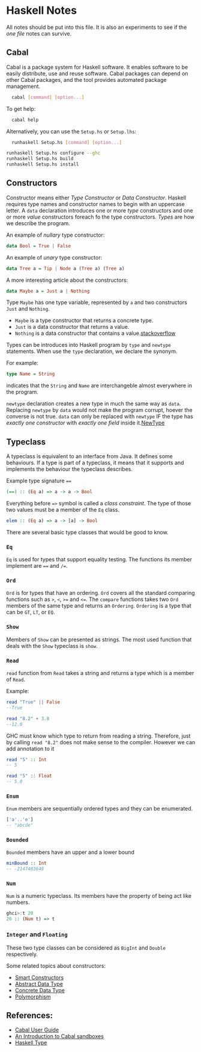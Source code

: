 # Haskell Notes

All notes should be put into this file.
It is also an experiments to see if the *one file* notes can survive.

## Cabal
Cabal is a package system for Haskell software. 
It enables software to be easily distribute, use and reuse software. 
Cabal packages can depend on other Cabal packages, and the tool provides automated package management.

```sh
  cabal [command] [option...]
```


To get help:
```sh
  cabal help
```

Alternatively, you can use the `Setup.hs` or `Setup.lhs`:
```sh  
  runhaskell Setup.hs [command] [option...]
```

```sh
runhaskell Setup.hs configure --ghc
runhaskell Setup.hs build
runhaskell Setup.hs install
```

## Constructors
Constructor means either *Type Constructor* or *Data Constructor*.
Haskell requires type names and constructor names to begin with an uppercase letter.
A `data` declaration introduces one or more *type* constructors and one or more *value* constructors foreach fo the type constructors.
*Types* are how we describe the program.

An example of *nullary* type constructor:
```haskell
data Bool = True | False
```

An example of *unary* type constructor:
```haskell
data Tree a = Tip | Node a (Tree a) (Tree a)
```

A more interesting article about the constructors:
```haskell
data Maybe a = Just a | Nothing
```
Type `Maybe` has one type variable, represented by `a` and two constructors `Just` and `Nothing`.
- `Maybe` is a type constructor that returns a concrete type.
-  `Just` is a data constructor that returns a value.
- `Nothing` is a data constructor that contains a value.[stackoverflow](http://stackoverflow.com/questions/18204308/haskell-type-vs-data-constructor)

Types can be introduces into Haskell program by `type` and `newtype` statements.
When use the `type` declaration, we declare the synonym.

For example:
```haskell
type Name = String
```
indicates that the `String` and `Name` are interchangeble almost everywhere in the program.

`newtype` declaration creates a new type in much the same way as `data`.
Replacing `newtype` by `data` would not make the program corrupt, hoever the converse is not true.
`data` can only be replaced with `newtype` IF the type has *exactly one constructor* with *exactly one field* inside it.[NewType](https://wiki.haskell.org/Newtype) 
<!--
There are some subtle differences need further reading and experiments. 
TODO: `newtype`
-->

## Typeclass
A typeclass is equivalent to an interface from Java.
It defines some behaviours.
If a type is part of a typeclass, it means that it supports and implements the behaviour the typeclass describes.

Example type signature `==`
```haskell
(==) :: (Eq a) => a -> a -> Bool
```

Everything before `=>` symbol is called a *class constraint*.
The type of those two values must be a member of the `Eq` class.

```haskell
elem :: (Eq a) => a -> [a] -> Bool
```

There are several basic type classes that would be good to know.

### `Eq`
`Eq` is used for types that support equality testing.
The functions its member implement are `==` and `/=`.

### `Ord`
`Ord` is for types that have an ordering.
`Ord` covers all the standard comparing functions such as `>`, `<`, `>=` and `<=`.
The `compare` functions takes two `Ord` members of the same type and returns an `Ordering`.
`Ordering` is a type that can be `GT`, `LT`, or `EQ`.

### `Show`
Members of `Show` can be presented as strings.
The most used function that deals with the `Show` typeclass is `show`.

### `Read`
`read` function from `Read` takes a string and returns a type which is a member of `Read`.

Example:
```haskell
read "True" || False
--True

read "8.2" + 3.8
--12.0
```

GHC must know which type to return from reading a string.
Therefore, just by calling `read "8.2"` does not make sense to the compiler.
However we can add annotation to it

```haskell
read "5" :: Int
-- 5

read "5" :: Float
-- 5.0
```

### `Enum`
`Enum` members are sequentially ordered types and they can be enumerated.

```haskell
['a'..'e']
-- "abcde"
```

### `Bounded`
`Bounded` members have an upper and a lower bound

```haskell
minBound :: Int
-- -2147483648
```

### `Num`
`Num` is a numeric typeclass.
Its members have the property of being act like numbers.

```haskell
ghci>:t 20
20 :: (Num t) => t
```

### `Integer` and `Floating`
These two type classes can be considered as `BigInt` and `Double` respectively.

Some related topics about constructors:
- [Smart Constructors](https://wiki.haskell.org/Smart_constructors)
- [Abstract Data Type](https://wiki.haskell.org/Abstract_data_type)
- [Concrete Data Type](https://wiki.haskell.org/Concrete_data_type)
- [Polymorphism](https://wiki.haskell.org/Polymorphism)


## References:
- [Cabal User Guide](https://www.haskell.org/cabal/users-guide/installing-packages.html)
- [An Introduction to Cabal sandboxes](coldwa.st/e/blog/2013-08-20-Cabal-sandbox.html)
- [Haskell Type](https://wiki.haskell.org/Type)
